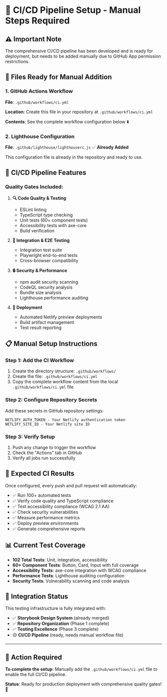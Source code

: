 # 🚀 CI/CD Pipeline Setup - Manual Steps Required

## ⚠️ Important Note

The comprehensive CI/CD pipeline has been developed and is ready for deployment, but needs to be added manually due to GitHub App permission restrictions.

## 📁 Files Ready for Manual Addition

### 1. **GitHub Actions Workflow** 
**File**: `.github/workflows/ci.yml`

**Location**: Create this file in your repository at `.github/workflows/ci.yml`

**Contents**: See the complete workflow configuration below ⬇️

### 2. **Lighthouse Configuration**
**File**: `.github/lighthouse/lighthouserc.js` ✅ **Already Added**

This configuration file is already in the repository and ready to use.

## 🔧 CI/CD Pipeline Features

### **Quality Gates Included:**

1. **🔍 Code Quality & Testing**
   - ESLint linting
   - TypeScript type checking  
   - Unit tests (60+ component tests)
   - Accessibility tests with axe-core
   - Build verification

2. **🧪 Integration & E2E Testing**
   - Integration test suite
   - Playwright end-to-end tests
   - Cross-browser compatibility

3. **🔒 Security & Performance**
   - npm audit security scanning
   - CodeQL security analysis
   - Bundle size analysis
   - Lighthouse performance auditing

4. **🚀 Deployment**
   - Automated Netlify preview deployments
   - Build artifact management
   - Test result reporting

## 📋 Manual Setup Instructions

### **Step 1: Add the CI Workflow**

1. Create the directory structure: `.github/workflows/`
2. Create the file: `.github/workflows/ci.yml`
3. Copy the complete workflow content from the local `.github/workflows/ci.yml` file

### **Step 2: Configure Repository Secrets**

Add these secrets in GitHub repository settings:

```
NETLIFY_AUTH_TOKEN - Your Netlify authentication token
NETLIFY_SITE_ID - Your Netlify site ID  
```

### **Step 3: Verify Setup**

1. Push any change to trigger the workflow
2. Check the "Actions" tab in GitHub
3. Verify all jobs run successfully

## 🎯 Expected CI Results

Once configured, every push and pull request will automatically:

- ✅ Run 100+ automated tests
- ✅ Verify code quality and TypeScript compliance
- ✅ Test accessibility compliance (WCAG 2.1 AA)
- ✅ Check security vulnerabilities  
- ✅ Measure performance metrics
- ✅ Deploy preview environments
- ✅ Generate comprehensive reports

## 📊 Current Test Coverage

- **102 Total Tests**: Unit, integration, accessibility
- **60+ Component Tests**: Button, Card, Input with full coverage
- **Accessibility Tests**: axe-core integration with WCAG compliance
- **Performance Tests**: Lighthouse auditing configuration
- **Security Tests**: Vulnerability scanning and code analysis

## 🔄 Integration Status

This testing infrastructure is fully integrated with:
- ✅ **Storybook Design System** (already merged)
- ✅ **Repository Organization** (Phase 1 complete)
- ✅ **Testing Excellence** (Phase 3 complete)
- 🟡 **CI/CD Pipeline** (ready, needs manual workflow file)

---

## 🚨 Action Required

**To complete the setup**: Manually add the `.github/workflows/ci.yml` file to enable the full CI/CD pipeline.

**Status**: Ready for production deployment with comprehensive quality gates! 🎉